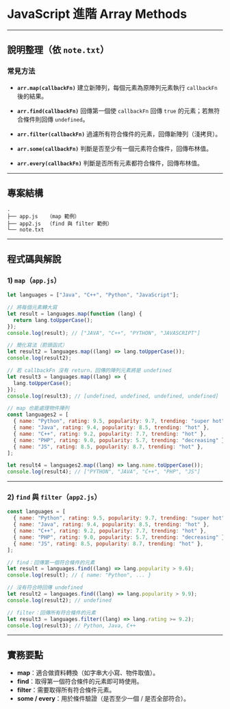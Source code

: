 # JavaScript 進階 Array Methods

---

## 說明整理（依 `note.txt`）

### 常見方法

- **`arr.map(callbackFn)`**
  建立新陣列，每個元素為原陣列元素執行 `callbackFn` 後的結果。

- **`arr.find(callbackFn)`**
  回傳第一個使 `callbackFn` 回傳 `true` 的元素；若無符合條件則回傳 `undefined`。

- **`arr.filter(callbackFn)`**
  過濾所有符合條件的元素，回傳新陣列（淺拷貝）。

- **`arr.some(callbackFn)`**
  判斷是否至少有一個元素符合條件，回傳布林值。

- **`arr.every(callbackFn)`**
  判斷是否所有元素都符合條件，回傳布林值。

---

## 專案結構

```
.
├── app.js   （map 範例）
├── app2.js  （find 與 filter 範例）
└── note.txt
```

---

## 程式碼與解說

### 1) `map`（`app.js`）

```js
let languages = ["Java", "C++", "Python", "JavaScript"];

// 將每個元素轉大寫
let result = languages.map(function (lang) {
  return lang.toUpperCase();
});
console.log(result); // ["JAVA", "C++", "PYTHON", "JAVASCRIPT"]

// 簡化寫法（箭頭函式）
let result2 = languages.map((lang) => lang.toUpperCase());
console.log(result2);

// 若 callbackFn 沒有 return，回傳的陣列元素將是 undefined
let result3 = languages.map((lang) => {
  lang.toUpperCase();
});
console.log(result3); // [undefined, undefined, undefined, undefined]

// map 也能處理物件陣列
const languages2 = [
  { name: "Python", rating: 9.5, popularity: 9.7, trending: "super hot" },
  { name: "Java", rating: 9.4, popularity: 8.5, trending: "hot" },
  { name: "C++", rating: 9.2, popularity: 7.7, trending: "hot" },
  { name: "PHP", rating: 9.0, popularity: 5.7, trending: "decreasing" },
  { name: "JS", rating: 8.5, popularity: 8.7, trending: "hot" },
];

let result4 = languages2.map((lang) => lang.name.toUpperCase());
console.log(result4); // ["PYTHON", "JAVA", "C++", "PHP", "JS"]
```

---

### 2) `find` 與 `filter`（`app2.js`）

```js
const languages = [
  { name: "Python", rating: 9.5, popularity: 9.7, trending: "super hot" },
  { name: "Java", rating: 9.4, popularity: 8.5, trending: "hot" },
  { name: "C++", rating: 9.2, popularity: 7.7, trending: "hot" },
  { name: "PHP", rating: 9.0, popularity: 5.7, trending: "decreasing" },
  { name: "JS", rating: 8.5, popularity: 8.7, trending: "hot" },
];

// find：回傳第一個符合條件的元素
let result = languages.find((lang) => lang.popularity > 9.6);
console.log(result); // { name: "Python", ... }

// 沒有符合時回傳 undefined
let result2 = languages.find((lang) => lang.popularity > 9.9);
console.log(result2); // undefined

// filter：回傳所有符合條件的元素
let result3 = languages.filter((lang) => lang.rating >= 9.2);
console.log(result3); // Python, Java, C++
```

---

## 實務要點

- **map**：適合做資料轉換（如字串大小寫、物件取值）。
- **find**：取得第一個符合條件的元素即可時使用。
- **filter**：需要取得所有符合條件元素。
- **some / every**：用於條件驗證（是否至少一個 / 是否全部符合）。
